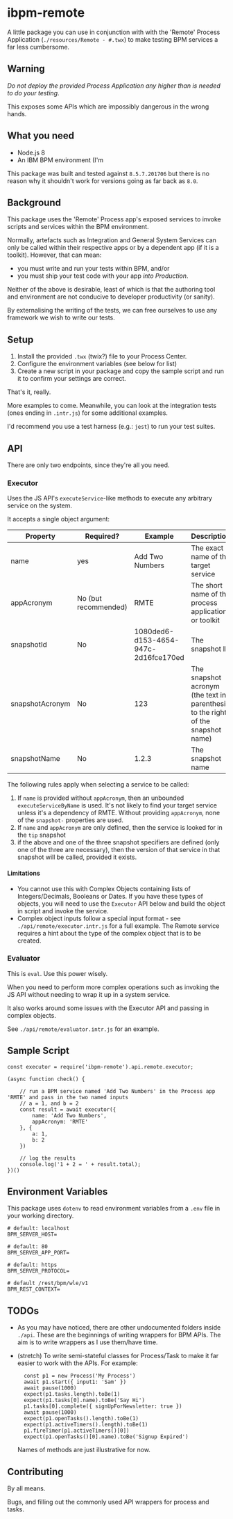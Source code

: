 # ibpm-remote

A little package you can use in conjunction with with the 'Remote' Process Application (`./resources/Remote - #.twx`)
to make testing BPM services a far less cumbersome.


## Warning

*Do not deploy the provided Process Application any higher than is needed to do your testing*.

This exposes some APIs which are impossibly dangerous in the wrong hands.


## What you need

- Node.js 8
- An IBM BPM environment (I'm

This package was built and tested against `8.5.7.201706` but there is no reason why it shouldn't work for versions
going as far back as `8.0`.


## Background

This package uses the 'Remote' Process app's exposed services to invoke scripts and services within the BPM environment.

Normally, artefacts such as Integration and General System Services can only be called within their respective apps or
by a dependent app (if it is a toolkit). However, that can mean:

- you must write and run your tests within BPM, and/or
- you must ship your test code with your app *into Production*.

Neither of the above is desirable, least of which is that the authoring tool and environment are not conducive to
developer productivity (or sanity).

By externalising the writing of the tests, we can free ourselves to use any framework we wish to write our tests.


## Setup

1. Install the provided `.twx` (twix?) file to your Process Center.
1. Configure the environment variables (see below for list)
1. Create a new script in your package and copy the sample script and run it to confirm your settings are correct.

That's it, really.

More examples to come. Meanwhile, you can look at the integration tests (ones ending in `.intr.js`) for some additional
examples.

I'd recommend you use a test harness (e.g.: `jest`) to run your test suites.


## API

There are only two endpoints, since they're all you need.

### Executor

Uses the JS API's `executeService`-like methods to execute any arbitrary service on the system.

It accepts a single object argument:

| Property | Required? | Example | Description |
|----------|-------------|------|----|
| name | yes           | Add Two Numbers | The exact name of the target service |
| appAcronym | No (but recommended)      | RMTE | The short name of the process application or toolkit |
| snapshotId | No      | 1080ded6-d153-4654-947c-2d16fce170ed | The snapshot ID |
| snapshotAcronym | No | 123 | The snapshot acronym (the text in parenthesis to the right of the snapshot name) |
| snapshotName | No    | 1.2.3 | The snapshot name |

The following rules apply when selecting a service to be called:

1. If `name` is provided without `appAcronym`, then an unbounded `executeServiceByName` is used. It's not likely
   to find your target service unless it's a dependency of RMTE.
   Without providing `appAcronym`, none of the `snapshot-` properties are used.
1. If `name` and `appAcronym` are only defined, then the service is looked for in the `tip` snapshot
1. if the above and one of the three snapshot specifiers are defined (only one of the three are necessary), then the
   version of that service in that snapshot will be called, provided it exists.

#### Limitations

- You cannot use this with Complex Objects containing lists of Integers/Decimals, Booleans or Dates. If you have these
  types of objects, you will need to use the `Executor` API below and build the object in script and invoke the service.
- Complex object inputs follow a special input format - see `./api/remote/executor.intr.js` for a full example.
  The Remote service requires a hint about the type of the complex object that is to be created.

### Evaluator

This is `eval`. Use this power wisely.

When you need to perform more complex operations such as invoking the JS API without needing to wrap it up in a
system service.

It also works around some issues with the Executor API and passing in complex objects.

See `./api/remote/evaluator.intr.js` for an example.


## Sample Script

    const executor = require('ibpm-remote').api.remote.executor;

    (async function check() {

        // run a BPM service named 'Add Two Numbers' in the Process app 'RMTE' and pass in the two named inputs
        // a = 1, and b = 2
        const result = await executor({
            name: 'Add Two Numbers',
            appAcronym: 'RMTE'
        }, {
            a: 1,
            b: 2
        })

        // log the results
        console.log('1 + 2 = ' + result.total);
    })()


## Environment Variables

This package uses `dotenv` to read environment variables from a `.env` file in your working directory.

```
# default: localhost
BPM_SERVER_HOST=

# default: 80
BPM_SERVER_APP_PORT=

# default: https
BPM_SERVER_PROTOCOL=

# default /rest/bpm/wle/v1
BPM_REST_CONTEXT=
```

## TODOs

- As you may have noticed, there are other undocumented folders inside `./api`. These are the beginnings of writing
  wrappers for BPM APIs. The aim is to write wrappers as I use them/have time.
- (stretch) To write semi-stateful classes for Process/Task to make it far easier to work with the APIs.
  For example:

        const p1 = new Process('My Process')
        await p1.start({ input1: 'Sam' })
        await pause(1000)
        expect(p1.tasks.length).toBe(1)
        expect(p1.tasks[0].name).toBe('Say Hi')
        p1.tasks[0].complete({ signUpForNewsletter: true })
        await pause(1000)
        expect(p1.openTasks().length).toBe(1)
        expect(p1.activeTimers().length).toBe(1)
        p1.fireTimer(p1.activeTimers()[0])
        expect(p1.openTasks()[0].name).toBe('Signup Expired')

  Names of methods are just illustrative for now.


## Contributing

By all means.

Bugs, and filling out the commonly used API wrappers for process and tasks.

